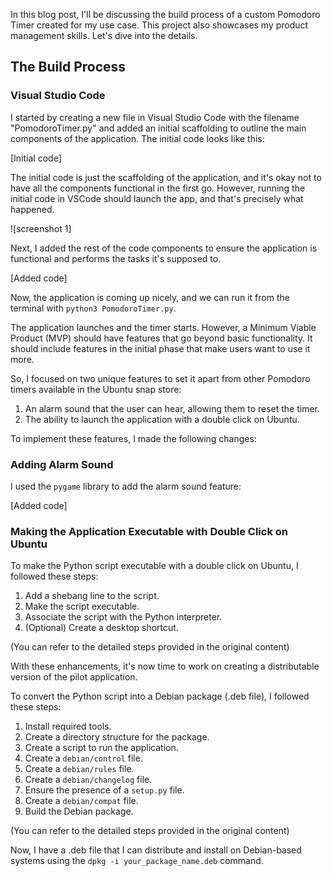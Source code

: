 In this blog post, I'll be discussing the build process of a custom Pomodoro Timer created for my use case. This project also showcases my product management skills. Let's dive into the details.

## The Build Process

### Visual Studio Code

I started by creating a new file in Visual Studio Code with the filename "PomodoroTimer.py" and added an initial scaffolding to outline the main components of the application. The initial code looks like this:

[Initial code]

The initial code is just the scaffolding of the application, and it's okay not to have all the components functional in the first go. However, running the initial code in VSCode should launch the app, and that's precisely what happened.

![screenshot 1]

Next, I added the rest of the code components to ensure the application is functional and performs the tasks it's supposed to.

[Added code]

Now, the application is coming up nicely, and we can run it from the terminal with `python3 PomodoroTimer.py`.

The application launches and the timer starts. However, a Minimum Viable Product (MVP) should have features that go beyond basic functionality. It should include features in the initial phase that make users want to use it more.

So, I focused on two unique features to set it apart from other Pomodoro timers available in the Ubuntu snap store:

1. An alarm sound that the user can hear, allowing them to reset the timer.
2. The ability to launch the application with a double click on Ubuntu.

To implement these features, I made the following changes:

### Adding Alarm Sound

I used the `pygame` library to add the alarm sound feature:

[Added code]

### Making the Application Executable with Double Click on Ubuntu

To make the Python script executable with a double click on Ubuntu, I followed these steps:

1. Add a shebang line to the script.
2. Make the script executable.
3. Associate the script with the Python interpreter.
4. (Optional) Create a desktop shortcut.

(You can refer to the detailed steps provided in the original content)

With these enhancements, it's now time to work on creating a distributable version of the pilot application.

To convert the Python script into a Debian package (.deb file), I followed these steps:

1. Install required tools.
2. Create a directory structure for the package.
3. Create a script to run the application.
4. Create a `debian/control` file.
5. Create a `debian/rules` file.
6. Create a `debian/changelog` file.
7. Ensure the presence of a `setup.py` file.
8. Create a `debian/compat` file.
9. Build the Debian package.

(You can refer to the detailed steps provided in the original content)

Now, I have a .deb file that I can distribute and install on Debian-based systems using the `dpkg -i your_package_name.deb` command.
